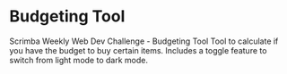 # Budgeting Tool
 Scrimba Weekly Web Dev Challenge - Budgeting Tool
 Tool to calculate if you have the budget to buy certain items. Includes a toggle feature to switch from light mode to dark mode.
